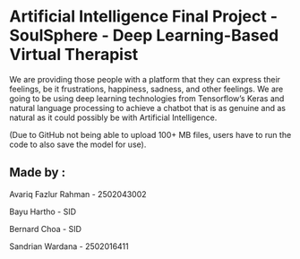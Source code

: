 # Artificial Intelligence Final Project - SoulSphere - Deep Learning-Based Virtual Therapist

We are providing those people with a platform that they can express their feelings, be it frustrations, happiness, sadness, and other feelings. We are going to be using deep learning technologies from Tensorflow’s Keras and natural language processing to achieve a chatbot that is as genuine and as natural as it could possibly be with Artificial Intelligence.

(Due to GitHub not being able to upload 100+ MB files, users have to run the code to also save the model for use).

## Made by :

Avariq Fazlur Rahman - 2502043002

Bayu Hartho - SID

Bernard Choa - SID

Sandrian Wardana - 2502016411
